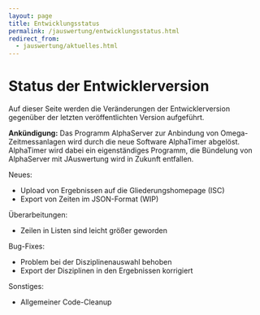 ```yaml
---
layout: page
title: Entwicklungsstatus
permalink: /jauswertung/entwicklungsstatus.html
redirect_from:
  - jauswertung/aktuelles.html
---
```


# Status der Entwicklerversion

<!-- markdownlint-disable MD009 -->

Auf dieser Seite werden die Veränderungen der Entwicklerversion gegenüber der letzten veröffentlichten Version aufgeführt.

**Ankündigung:** Das Programm AlphaServer zur Anbindung von Omega-Zeitmessanlagen wird durch die neue Software AlphaTimer
abgelöst. AlphaTimer wird dabei ein eigenständiges Programm, die Bündelung von AlphaServer mit JAuswertung wird in Zukunft
entfallen.

Neues:

- Upload von Ergebnissen auf die Gliederungshomepage (ISC)
- Export von Zeiten im JSON-Format (WIP)

Überarbeitungen:

- Zeilen in Listen sind leicht größer geworden

Bug-Fixes:

- Problem bei der Disziplinenauswahl behoben
- Export der Disziplinen in den Ergebnissen korrigiert

Sonstiges:

- Allgemeiner Code-Cleanup
